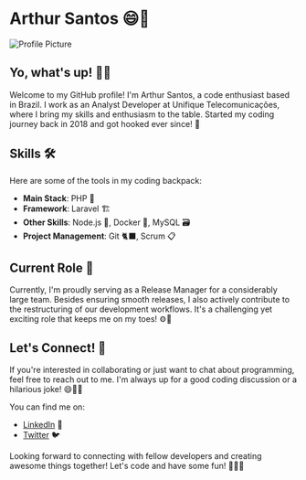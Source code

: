 # Arthur Santos 😄👋

![Profile Picture](https://avatars.githubusercontent.com/u/56595301?s=10&u=77050c7d62bca9d22d9191469df3052f6e0f3c86&v=4)

## Yo, what's up! 👨‍💻

Welcome to my GitHub profile! I'm Arthur Santos, a code enthusiast based in Brazil. I work as an Analyst Developer at Unifique Telecomunicações, where I bring my skills and enthusiasm to the table. Started my coding journey back in 2018 and got hooked ever since! 🚀

## Skills 🛠️

Here are some of the tools in my coding backpack:

- **Main Stack**: PHP 🐘
- **Framework**: Laravel 🏗️
- **Other Skills**: Node.js 🚀, Docker 🐳, MySQL 🗃️
- **Project Management**: Git 🐈‍⬛, Scrum 📋

## Current Role 🎯

Currently, I'm proudly serving as a Release Manager for a considerably large team. Besides ensuring smooth releases, I also actively contribute to the restructuring of our development workflows. It's a challenging yet exciting role that keeps me on my toes! ⚙️🚀

## Let's Connect! 🤝

If you're interested in collaborating or just want to chat about programming, feel free to reach out to me. I'm always up for a good coding discussion or a hilarious joke! 😄🔗💬

You can find me on:

- [LinkedIn](https://www.linkedin.com/in/arthur-vilmar-dos-santos-468671172/) 👥
- [Twitter](https://twitter.com/ArthurSantosDev) 🐦

Looking forward to connecting with fellow developers and creating awesome things together! Let's code and have some fun! 🎉👨‍💻
